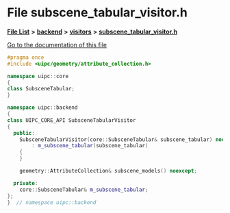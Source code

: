 

# File subscene\_tabular\_visitor.h

[**File List**](files.md) **>** [**backend**](dir_53d62147b82bd29328805b2087bd1012.md) **>** [**visitors**](dir_007753111df00039ee3ec058cc286377.md) **>** [**subscene\_tabular\_visitor.h**](subscene__tabular__visitor_8h.md)

[Go to the documentation of this file](subscene__tabular__visitor_8h.md)


```C++
#pragma once
#include <uipc/geometry/attribute_collection.h>

namespace uipc::core
{
class SubsceneTabular;
}

namespace uipc::backend
{
class UIPC_CORE_API SubsceneTabularVisitor
{
  public:
    SubsceneTabularVisitor(core::SubsceneTabular& subscene_tabular) noexcept
        : m_subscene_tabular(subscene_tabular)
    {
    }

    geometry::AttributeCollection& subscene_models() noexcept;

  private:
    core::SubsceneTabular& m_subscene_tabular;
};
}  // namespace uipc::backend
```


